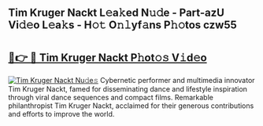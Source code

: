 ## Tim Kruger Nackt L𝚎a𝚔ed N𝚞𝚍e - Part-azU Vi𝚍𝚎o L𝚎a𝚔s - H𝚘𝚝 O𝚗𝚕yf𝚊ns P𝚑𝚘tos czw55

# <h2><a href="http://kfahbn.oniu.top/?m=Tim+Kruger+Nackt">🔗👉 🔴 Tim Kruger Nackt P𝚑ot𝚘𝚜 V𝚒d𝚎o</a></h2>

[![Tim Kruger Nackt Nu𝚍e𝚜](https://i.imgur.com/0qMVB7G.gif)](http://kfahbn.oniu.top/?m=Tim+Kruger+Nackt)
Cybernetic performer and multimedia innovator Tim Kruger Nackt, famed for disseminating dance and lifestyle inspiration through viral dance sequences and compact films. Remarkable philanthropist Tim Kruger Nackt, acclaimed for their generous contributions and efforts to improve the world.  
